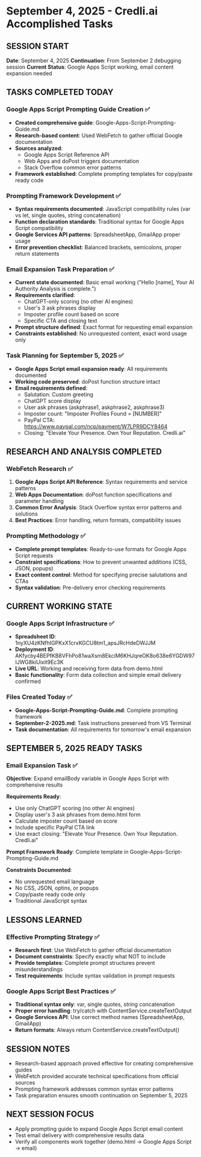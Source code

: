 # September 4, 2025 - Credli.ai Accomplished Tasks

## SESSION START
**Date**: September 4, 2025
**Continuation**: From September 2 debugging session
**Current Status**: Google Apps Script working, email content expansion needed

## TASKS COMPLETED TODAY

### Google Apps Script Prompting Guide Creation ✅
- **Created comprehensive guide**: Google-Apps-Script-Prompting-Guide.md
- **Research-based content**: Used WebFetch to gather official Google documentation
- **Sources analyzed**: 
  - Google Apps Script Reference API
  - Web Apps and doPost triggers documentation
  - Stack Overflow common error patterns
- **Framework established**: Complete prompting templates for copy/paste ready code

### Prompting Framework Development ✅
- **Syntax requirements documented**: JavaScript compatibility rules (var vs let, single quotes, string concatenation)
- **Function declaration standards**: Traditional syntax for Google Apps Script compatibility
- **Google Services API patterns**: SpreadsheetApp, GmailApp proper usage
- **Error prevention checklist**: Balanced brackets, semicolons, proper return statements

### Email Expansion Task Preparation ✅
- **Current state documented**: Basic email working ("Hello [name], Your AI Authority Analysis is complete.")
- **Requirements clarified**: 
  - ChatGPT-only scoring (no other AI engines)
  - User's 3 ask phrases display
  - Imposter profile count based on score
  - Specific CTA and closing text
- **Prompt structure defined**: Exact format for requesting email expansion
- **Constraints established**: No unrequested content, exact word usage only

### Task Planning for September 5, 2025 ✅
- **Google Apps Script email expansion ready**: All requirements documented
- **Working code preserved**: doPost function structure intact
- **Email requirements defined**:
  - Salutation: Custom greeting
  - ChatGPT score display 
  - User ask phrases (askphrase1, askphrase2, askphrase3)
  - Imposter count: "Imposter Profiles Found = [NUMBER]"
  - PayPal CTA: https://www.paypal.com/ncp/payment/W7LPR9DCY8464
  - Closing: "Elevate Your Presence. Own Your Reputation. Credli.ai"

## RESEARCH AND ANALYSIS COMPLETED

### WebFetch Research ✅
1. **Google Apps Script API Reference**: Syntax requirements and service patterns
2. **Web Apps Documentation**: doPost function specifications and parameter handling
3. **Common Error Analysis**: Stack Overflow syntax error patterns and solutions
4. **Best Practices**: Error handling, return formats, compatibility issues

### Prompting Methodology ✅
- **Complete prompt templates**: Ready-to-use formats for Google Apps Script requests
- **Constraint specifications**: How to prevent unwanted additions (CSS, JSON, popups)
- **Exact content control**: Method for specifying precise salutations and CTAs
- **Syntax validation**: Pre-delivery error checking requirements

## CURRENT WORKING STATE

### Google Apps Script Infrastructure ✅
- **Spreadsheet ID**: 1nyXU4zKNfhIGPKxX1crxKGCU8tm1_apsJRcHdeDWJJM
- **Deployment ID**: AKfycby4BEPfKB8VFhPo81waXsm8EkciM6KHJqreOK8o638e6YGDW97IJWG8kiUixit9Ec3K
- **Live URL**: Working and receiving form data from demo.html
- **Basic functionality**: Form data collection and simple email delivery confirmed

### Files Created Today ✅
- **Google-Apps-Script-Prompting-Guide.md**: Complete prompting framework
- **September-2-2025.md**: Task instructions preserved from VS Terminal
- **Task documentation**: All requirements for tomorrow's email expansion

## SEPTEMBER 5, 2025 READY TASKS

### Email Expansion Task ✅
**Objective**: Expand emailBody variable in Google Apps Script with comprehensive results

**Requirements Ready**:
- Use only ChatGPT scoring (no other AI engines)
- Display user's 3 ask phrases from demo.html form
- Calculate imposter count based on score
- Include specific PayPal CTA link
- Use exact closing: "Elevate Your Presence. Own Your Reputation. Credli.ai"

**Prompt Framework Ready**: Complete template in Google-Apps-Script-Prompting-Guide.md

**Constraints Documented**:
- No unrequested email language
- No CSS, JSON, optins, or popups
- Copy/paste ready code only
- Traditional JavaScript syntax

## LESSONS LEARNED

### Effective Prompting Strategy ✅
- **Research first**: Use WebFetch to gather official documentation
- **Document constraints**: Specify exactly what NOT to include
- **Provide templates**: Complete prompt structures prevent misunderstandings
- **Test requirements**: Include syntax validation in prompt requests

### Google Apps Script Best Practices ✅
- **Traditional syntax only**: var, single quotes, string concatenation
- **Proper error handling**: try/catch with ContentService.createTextOutput
- **Google Services API**: Use correct method names (SpreadsheetApp, GmailApp)
- **Return formats**: Always return ContentService.createTextOutput()

## SESSION NOTES
- Research-based approach proved effective for creating comprehensive guides
- WebFetch provided accurate technical specifications from official sources
- Prompting framework addresses common syntax error patterns
- Task preparation ensures smooth continuation on September 5, 2025

## NEXT SESSION FOCUS
- Apply prompting guide to expand Google Apps Script email content
- Test email delivery with comprehensive results data
- Verify all components work together (demo.html → Google Apps Script → email)